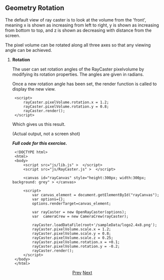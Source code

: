 
Geometry Rotation
-----------------


The default view of ray caster is to look at the volume from the 'front', 
meaning x is shown as increasing from left to right, y is shown as increasing
from bottom to top, and z is shown as decreasing with distance from the screen.

The pixel volume can be rotated along all three axes so that any viewing angle
can be achieved.

1. **Rotation**

    The user can set rotation angles of the RayCaster pixelvolume by modifying 
    its rotation properties. The angles are given in radians.

   Once a new rotation angle has been set, the render function is called to
   display the new view.
    
        <script>
            rayCaster.pixelVolume.rotation.x = 1.2;
            rayCaster.pixelVolume.rotation.y = 0.8;
            rayCaster.render();
        </script>
        
    Which gives us this result. 
    
    <canvas id="rayCanvas" style="height:300px; width:300px; background: grey" ></canvas>
    
    (Actual output, not a screen shot)
   
    ***Full code for this exercise.***

        <!DOCTYPE html> 
        <html> 
        <body> 
            <script src="js/lib.js" >  </script>
            <script src="js/RayCaster.js" >  </script>

            <canvas id="rayCanvas" style="height:300px; width:300px; background: grey" > </canvas>

            <script>
                var canvas_element = document.getElementById("rayCanvas");
                var options={};
                options.renderTarget=canvas_element;

                var rayCaster = new OpenRayCaster(options);
                var  cameraCrew = new CameraCrew(rayCaster);

                rayCaster.loadDataFile(root+'/sampleData/logo2.4x8.png');         
                rayCaster.pixelVolume.scale.x = 1.2;
                rayCaster.pixelVolume.scale.y = 0.8;
                rayCaster.pixelVolume.scale.z = 0.25;
                rayCaster.pixelVolume.rotation.x = +0.1;
                rayCaster.pixelVolume.rotation.y = -0.2;
                rayCaster.render();
            </script>   
        </body> 
        </html> 

<p style="text-align:center">
    <a href="./api_use_1.2.html">Prev</a>
    <a href="./api_use_1.4.html">Next</a>
</p>

<script src="../../../js/lib.js"  ></script>
<script src="../../../js/RayCaster.js"></script>
<script  id="tutorialScript">
    var canvas_element = document.getElementById("rayCanvas");
    var options={};
    options.renderTarget=canvas_element;

    var rayCaster = new OpenRayCaster(options);
    var  cameraCrew = new CameraCrew(rayCaster);

    rayCaster.loadDataFile(root+'/sampleData/logo2.4x8.png');         
    rayCaster.pixelVolume.scale.x = 1.2;
    rayCaster.pixelVolume.scale.y = 0.8;
    rayCaster.pixelVolume.scale.z = 0.25;
    rayCaster.pixelVolume.rotation.x = +0.1;
    rayCaster.pixelVolume.rotation.y = -0.2;
    rayCaster.render();
</script>